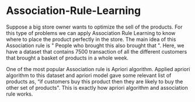 # Association-Rule-Learning
Suppose a big store owner wants to optimize the sell of the products.
For this type of problems we can apply Association Rule Learning to know where to place the product perfectly in the store.
The main idea of this Association rule is " People who brought this also brought that ".
Here, we have a dataset that contains 7500 transaction of all the different customers that brought a basket of products in a whole week.

One of the most popular Association rule is Apriori algorithm. Applied apriori algorithm to this dataset and apriori model gave some relevant list of products as, “if customers buy this product then they are likely to buy the other set of products".
This is exactly how apriori algorithm and association rule works.
 
